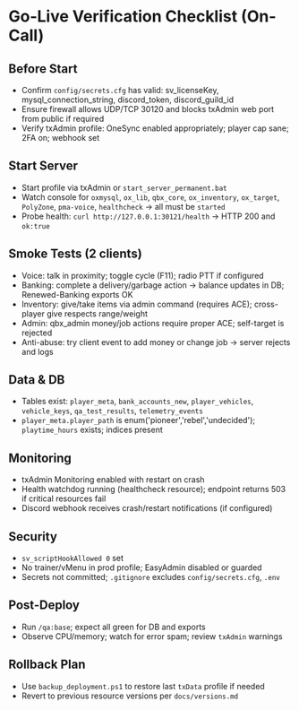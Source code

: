 # Go-Live Verification Checklist (On-Call)

## Before Start
- Confirm `config/secrets.cfg` has valid: sv_licenseKey, mysql_connection_string, discord_token, discord_guild_id
- Ensure firewall allows UDP/TCP 30120 and blocks txAdmin web port from public if required
- Verify txAdmin profile: OneSync enabled appropriately; player cap sane; 2FA on; webhook set

## Start Server
- Start profile via txAdmin or `start_server_permanent.bat`
- Watch console for `oxmysql`, `ox_lib`, `qbx_core`, `ox_inventory`, `ox_target`, `PolyZone`, `pma-voice`, `healthcheck` → all must be `started`
- Probe health: `curl http://127.0.0.1:30121/health` → HTTP 200 and `ok:true`

## Smoke Tests (2 clients)
- Voice: talk in proximity; toggle cycle (F11); radio PTT if configured
- Banking: complete a delivery/garbage action → balance updates in DB; Renewed-Banking exports OK
- Inventory: give/take items via admin command (requires ACE); cross-player give respects range/weight
- Admin: qbx_admin money/job actions require proper ACE; self-target is rejected
- Anti-abuse: try client event to add money or change job → server rejects and logs

## Data & DB
- Tables exist: `player_meta`, `bank_accounts_new`, `player_vehicles`, `vehicle_keys`, `qa_test_results`, `telemetry_events`
- `player_meta.player_path` is enum('pioneer','rebel','undecided'); `playtime_hours` exists; indices present

## Monitoring
- txAdmin Monitoring enabled with restart on crash
- Health watchdog running (healthcheck resource); endpoint returns 503 if critical resources fail
- Discord webhook receives crash/restart notifications (if configured)

## Security
- `sv_scriptHookAllowed 0` set
- No trainer/vMenu in prod profile; EasyAdmin disabled or guarded
- Secrets not committed; `.gitignore` excludes `config/secrets.cfg`, `.env`

## Post-Deploy
- Run `/qa:base`; expect all green for DB and exports
- Observe CPU/memory; watch for error spam; review `txAdmin` warnings

## Rollback Plan
- Use `backup_deployment.ps1` to restore last `txData` profile if needed
- Revert to previous resource versions per `docs/versions.md`

